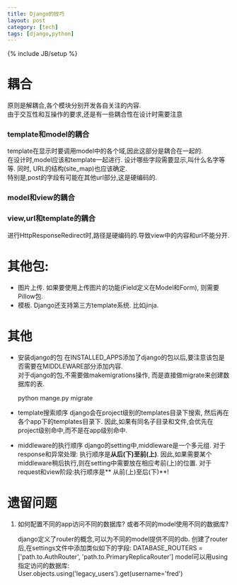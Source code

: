 ```yaml
---
title: Django的技巧
layout: post
category: [tech]
tags: [django,python]
---
```

{% include JB/setup %}
# 耦合
原则是解耦合,各个模块分别开发各自关注的内容.  
由于交互性和互操作的要求,还是有一些耦合性在设计时需要注意

### template和model的耦合
template在显示时要调用model中的各个域,因此这部分是耦合在一起的.  
在设计时,model应该和template一起进行. 设计哪些字段需要显示,叫什么名字等等.
同时, URL的结构(site_map)也应该确定.  
特别是,post的字段有可能在其他url部分,这是硬编码的.

### model和view的耦合


### view,url和template的耦合
进行HttpResponseRedirect时,路径是硬编码的.导致view中的内容和url不能分开.
# 其他包:
+ 图片上传. 如果要使用上传图片的功能(Field定义在Model和Form), 则需要Pillow包.
+ 模板. Django还支持第三方template系统. 比如jinja.

# 其他
+ 安装django的包
在INSTALLED_APPS添加了django的包以后,要注意该包是否需要在MIDDLEWARE部分添加内容.  
对于django的包,不需要做makemigrations操作, 而是直接做migrate来创建数据库的表.

    python mange.py migrate

+ template搜索顺序
django会在project级别的templates目录下搜索, 然后再在各个app下的templates目录下. 因此,如果有同名子目录和文件,会优先在project级别命中,而不是在app级别命中.

+ middleware的执行顺序
django的setting中,middleware是一个多元组. 对于response和异常处理: 执行顺序是**从后(下)至前(上)**. 因此,如果需要某个middleware稍后执行,则在setting中需要放在相应考前(上)的位置.  对于request和view阶段:执行顺序是** 从前(上)至后(下)**!


# 遗留问题
1. 如何配置不同的app访问不同的数据库? 或者不同的model使用不同的数据库?

    django定义了router的概念,可以为不同的model提供不同的db.
    创建了router后,在settings文件中添加类似如下的字段:
    DATABASE_ROUTERS = ['path.to.AuthRouter', 'path.to.PrimaryReplicaRouter']
    model可以用using指定访问的数据库:
    User.objects.using('legacy_users').get(username='fred')
